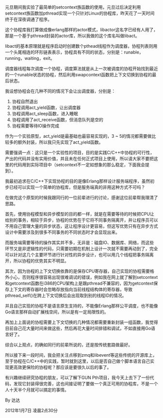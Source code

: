 元旦期间我实验了最简单的setcontext族函数的使用，元旦过后决定利用setcontext族函数加pthread实现一个只针对Linux的协程库，昨天花了一天时间终于在深夜调通了程序。

这个协程库我打算做成像erlang那样的actor模式，libactor这名字已经有人用了，那是一个基于pthread封装的actor库，所以我做的这个库名叫做libact。

libact的基本原理就是程序启动时创建数个pthead线程作为调度器，协程列表则用一个头尾相连的环形链表表示，协程具有不同的状态，分别是：runable，running，waiting，exit。

调度器线程每次调度一个协程，调度算法就是从上一次被调度的协程开始找到最近的一个runable状态的协程，然后利用swapcontext函数把上下文切换到协程的最后状态。

我设想协程会在几种不同的情况下会让出调度器，分别是：

1. 协程自然退出
2. 协程调用act\_yield函数，让出调度器
3. 协程调用act\_sleep函数，进入睡眠
4. 协程调用了act\_receive函数，但消息队列是空的
5. 协程需要等待IO操作完成

作为一个实验原型，act\_yield是最基础也最容易实现的，3 ~ 5的情况都需要做比较多的额外封装，所以我只先实现了act\_yield函数。

需要强调一点：这只是一个实验性的项目，目的是实践C/C++中协程的可行性，产出的代码并没有实用价值，并且未在任何正式项目上使用，所以请大家不要把这里的代码用到实际项目中（setcontext不一定如想象的那么稳定，下面我会提到）。

我最初追求在C/C++下实现协程的目的是像Erlang那样设计服务端程序，虽然初步已经可以实现一个简单的协程库，但是服务端真的非用这种方式不可吗？

在做完这个原型的时候我跟同行的一位前辈进行的讨论，感谢这位前辈帮我理清了思路。

首先，使用协程模型和异步模型的目的都一样，就是在需要等待的时候把CPU让给别的事务，相较于异步，协程的优势在于它将不同事务隔离开，并让程序员可以不用自己管理大量的异步状态，这让程序设计更容易，但这写优势只有在异步方式设计中需要涉及到很多不同事务的不同状态时才会显现出来。

而服务端需要等待的操作其实并不多，无非是：磁盘IO、数据库、网络，而这些环节又是非逻辑性的代码，只需要初期在机制上设计一次就不需要再动到了，完全可以针对这几个主要环节进行针对性的异步设计，也可以用几个线程把事务隔离开，所以协程的优势其实不明显。

其次，因为协程的上下文切换依靠的是保存CPU寄存器，自己实现的协程需要格外小心，否则程序很容易出现很难调试的错误，例如我在网上就了解到setcontext和getcontext函数在i386的CPU架构上是跟pthread不兼容的，因为getcontext保存上下文的寄存器时会忽略存放指向当前线程结构体的寄存器，导致pthread\_self()在跨上下文切换后会出现取到别的线程ID的情况。

并且自己实现的协程不是语言原生支持的，不能像Erlang那样公平调度，也不能像Go语言那样自动扩展栈空间，所以是有一定局限性的。

再加上上面说的协程需要上下文切换的几种情况都需要重新封装一组函数，我觉得目前自己花大量时间来做这些，然后再花大量时间排错和调试，不如直接用Go语言好了。

综合以上观点，的确如同行的前辈所说的，还是按传统套路做最好。

所以接下来一段时间，我会把关注点移到zmq和libevent等这些传统的开源库上，至于协程在C/C++中的实践，暂时就到这里，以后是否自己做个脚本语言自己实现更高效更保险的协程呢？那应该是要很久以后的事了。

有兴趣继续研究协程的朋友，可以了解下GUN Pth项目，我今天上去下了一份代码，发现它封装得很完善，这也间接证明了要做一个真正可用的协程库，不是一个人十天半个月就可以搞定的事情。

By 达达

2012年1月7日 凌晨2点30分
